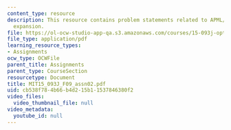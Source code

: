 ```yaml
---
content_type: resource
description: This resource contains problem statements related to APML/CPLEX and capacity
  expansion.
file: https://ol-ocw-studio-app-qa.s3.amazonaws.com/courses/15-093j-optimization-methods-fall-2009/cb538f784b66b4d215b11537846380f2_MIT15_093J_F09_assn02.pdf
file_type: application/pdf
learning_resource_types:
- Assignments
ocw_type: OCWFile
parent_title: Assignments
parent_type: CourseSection
resourcetype: Document
title: MIT15_093J_F09_assn02.pdf
uid: cb538f78-4b66-b4d2-15b1-1537846380f2
video_files:
  video_thumbnail_file: null
video_metadata:
  youtube_id: null
---
```

